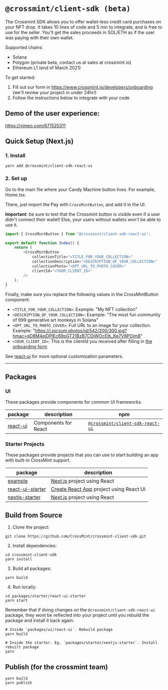# `@crossmint/client-sdk (beta)`

The Crossmint SDK allows you to offer wallet-less credit card purchases on your NFT drop. It takes 10 lines of code and 5 min to integrate, and is free to use for the seller. You’ll get the sales proceeds in SOL/ETH as if the user was paying with their own wallet.

Supported chains:

-   Solana
-   Polygon (private beta, contact us at sales at crossmint.io)
-   Ethereum L1 (end of March 2021)

To get started:

1. Fill out our form in https://www.crossmint.io/developers/onboarding (we'll review your project in under 24hr!)
2. Follow the instructions below to integrate with your code

## Demo of the user experience:

https://vimeo.com/671525311

## Quick Setup (Next.js)

### 1. Install

```shell
yarn add @crossmint/client-sdk-react-ui
```

### 2. Set up

Go to the main file where your Candy Machine button lives. For example, Home.tsx.

There, just import the Pay with `CrossMintButton`, and add it in the UI.

**Important**: be sure to test that the Crossmint button is visible even if a user didn't connect their wallet! Else, your users without wallets won't be able to use it.

```javascript
import { CrossMintButton } from "@crossmint/client-sdk-react-ui";

export default function Index() {
    return (
        <CrossMintButton
            collectionTitle="<TITLE_FOR_YOUR_COLLECTION>"
            collectionDescription="<DESCRIPTION_OF_YOUR_COLLECTION>"
            collectionPhoto="<OPT_URL_TO_PHOTO_COVER>"
            clientId="<YOUR_CLIENT_ID>"
        />
    );
}
```

Finally, make sure you replace the following values in the CrossMintButton component:

-   `<TITLE_FOR_YOUR_COLLECTION>`: Example: "My NFT collection"
-   `<DESCRIPTION_OF_YOUR_COLLECTION>`: Example: "The most fun community of 999 generative art monkeys in Solana"
-   `<OPT_URL_TO_PHOTO_COVER>`: Full URL to an image for your collection. Example: "https://i.picsum.photos/id/542/200/300.jpg?hmac=qD8M4ejDPlEc69pGT21BzB7CDiWOcElb_Ke7V8POjm8"
-   `<YOUR_CLIENT_ID>`: This is the clientId you received after filling in [the onboarding form](https://www.crossmint.io/developers/)

See [react-ui](https://github.com/CrossMint/crossmint-client-sdk/tree/main/packages/ui/react-ui) for more optional customization parameters.

---

## Packages

### UI

These packages provide components for common UI frameworks.

| package                                                                                      | description          | npm                                                                                          |
| -------------------------------------------------------------------------------------------- | -------------------- | -------------------------------------------------------------------------------------------- |
| [react-ui](https://github.com/CrossMint/crossmint-client-sdk/tree/main/packages/ui/react-ui) | Components for React | [`@crossmint/client-sdk-react-ui`](https://npmjs.com/package/@crossmint/client-sdk-react-ui) |

### Starter Projects

These packages provide projects that you can use to start building an app with built-in CrossMint support.

| package                                                                                                           | description                                                             |
| ----------------------------------------------------------------------------------------------------------------- | ----------------------------------------------------------------------- |
| [example](https://github.com/CrossMint/crossmint-client-sdk/tree/main/packages/starter/example)                   | [Next.js](https://nextjs.org) project using React                       |
| [react-ui-starter](https://github.com/CrossMint/crossmint-client-sdk/tree/main/packages/starter/react-ui-starter) | [Create React App](https://create-react-app.dev) project using React UI |
| [nextjs-starter](https://github.com/CrossMint/crossmint-client-sdk/tree/main/packages/starter/nextjs-starter)     | [Next.js](https://nextjs.org) project using React                       |

## Build from Source

1. Clone the project:

```shell
git clone https://github.com/CrossMint/crossmint-client-sdk.git
```

2. Install dependencies:

```shell
cd crossmint-client-sdk
yarn install
```

3. Build all packages:

```shell
yarn build
```

4. Run locally:

```shell
cd packages/starter/react-ui-starter
yarn start
```

Remember that if doing changes on the `@crossmint/client-sdk-react-ui` package, they wont be reflected into your project until you rebuild the package and install it back again:

```
# Inside `packages/ui/react-ui`. Rebuild package
yarn build
```

```
# Inside the starter. Eg. `packages/starter/nextjs-starter`. Install rebuilt package
yarn
```

## Publish (for the crossmint team)

```shell
yarn build
yarn publish
```

